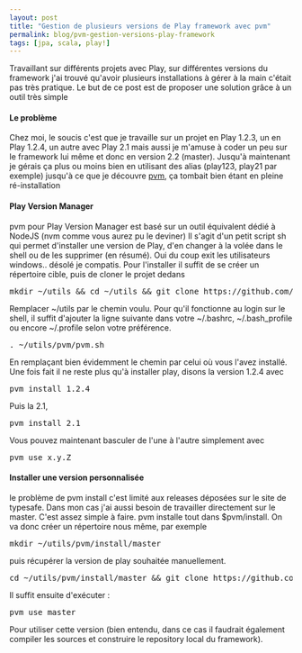 ```yaml
---
layout: post
title: "Gestion de plusieurs versions de Play framework avec pvm"
permalink: blog/pvm-gestion-versions-play-framework
tags: [jpa, scala, play!]
---
```


Travaillant sur différents projets avec Play, sur différentes versions du framework j'ai trouvé qu'avoir plusieurs installations à gérer à la main c'était pas très pratique. Le but de ce post est de proposer une solution grâce à un outil très simple

<!--more-->

#### Le problème

Chez moi, le soucis c'est que je travaille sur un projet en Play 1.2.3, un en Play 1.2.4, un autre avec Play 2.1 mais aussi je m'amuse à coder un peu sur le framework lui même et donc en version 2.2 (master).
Jusqu'à maintenant je gérais ça plus ou moins bien en utilisant des alias (play123, play21 par exemple) jusqu'à ce que je découvre [pvm](https://github.com/kaiinkinen/pvm), ça tombait bien étant en pleine ré-installation

#### Play Version Manager

pvm pour Play Version Manager est basé sur un outil équivalent dédié à NodeJS (nvm comme vous aurez pu le deviner) Il s'agit d'un petit script sh qui permet d'installer une version de Play, d'en changer à la volée dans le shell ou de les supprimer (en résumé). Oui du coup exit les utilisateurs windows.. désolé je compatis.
Pour l'installer il suffit de se créer un répertoire cible, puis de cloner le projet dedans

<pre>mkdir ~/utils && cd ~/utils && git clone https://github.com/kaiinkinen/pvm.git . </pre>

Remplacer ~/utils par le chemin voulu.
Pour qu'il fonctionne au login sur le shell, il suffit d'ajouter la ligne suivante dans votre ~/.bashrc, ~/.bash_profile ou encore ~/.profile selon votre préférence.

<pre>. ~/utils/pvm/pvm.sh</pre>

En remplaçant bien évidemment le chemin par celui où vous l'avez installé.
Une fois fait il ne reste plus qu'à installer play, disons la version 1.2.4 avec

<pre>pvm install 1.2.4</pre>

Puis la 2.1,

<pre>pvm install 2.1</pre>

Vous pouvez maintenant basculer de l'une à l'autre simplement avec

<pre>pvm use x.y.Z</pre>

#### Installer une version personnalisée

le problème de pvm install c'est limité aux releases déposées sur le site de typesafe. Dans mon cas j'ai aussi besoin de travailler directement sur le master.
C'est assez simple à faire. pvm installe tout dans $pvm/install. On va donc créer un répertoire nous même, par exemple

<pre>mkdir ~/utils/pvm/install/master</pre>

puis récupérer la version de play souhaitée manuellement.

<pre>cd ~/utils/pvm/install/master && git clone https://github.com/playframework/Play20.git .</pre>

Il suffit ensuite d'exécuter :

<pre>pvm use master</pre>

Pour utiliser cette version (bien entendu, dans ce cas il faudrait également compiler les sources et construire le repository local du framework).
